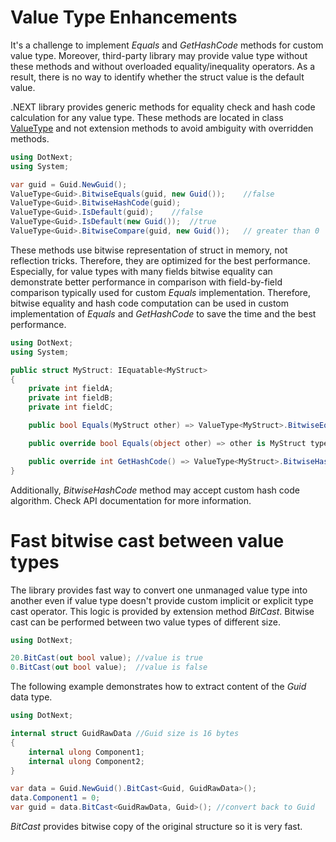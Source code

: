 Value Type Enhancements
====
It's a challenge to implement _Equals_ and _GetHashCode_ methods for custom value type. Moreover, third-party library may provide value type without these methods and without overloaded equality/inequality operators. As a result, there is no way to identify whether the struct value is the default value.

.NEXT library provides generic methods for equality check and hash code calculation for any value type. These methods are located in class [ValueType](../../api/DotNext.ValueType-1.yml) and not extension methods to avoid ambiguity with overridden methods.
```csharp
using DotNext;
using System;

var guid = Guid.NewGuid();
ValueType<Guid>.BitwiseEquals(guid, new Guid());    //false
ValueType<Guid>.BitwiseHashCode(guid);
ValueType<Guid>.IsDefault(guid);    //false
ValueType<Guid>.IsDefault(new Guid());  //true
ValueType<Guid>.BitwiseCompare(guid, new Guid());   // greater than 0
```

These methods use bitwise representation of struct in memory, not reflection tricks. Therefore, they are optimized for the best performance. Especially, for value types with many fields bitwise equality can demonstrate better performance in comparison with field-by-field comparison typically used for custom _Equals_ implementation. Therefore, bitwise equality and hash code computation can be used in custom implementation of _Equals_ and _GetHashCode_ to save the time and the best performance.

```csharp
using DotNext;
using System;

public struct MyStruct: IEquatable<MyStruct>
{
    private int fieldA;
    private int fieldB;
    private int fieldC;

    public bool Equals(MyStruct other) => ValueType<MyStruct>.BitwiseEquals(this, other);

    public override bool Equals(object other) => other is MyStruct typed && Equals(typed);

    public override int GetHashCode() => ValueType<MyStruct>.BitwiseHashCode(this);
}
```

Additionally, _BitwiseHashCode_ method may accept custom hash code algorithm. Check API documentation for more information.

# Fast bitwise cast between value types
The library provides fast way to convert one unmanaged value type into another even if value type doesn't provide custom implicit or explicit type cast operator. This logic is provided by extension method _BitCast_. Bitwise cast can be performed between two value types of different size.
```csharp
using DotNext;

20.BitCast(out bool value); //value is true
0.BitCast(out bool value);  //value is false
```

The following example demonstrates how to extract content of the _Guid_ data type.
```csharp
using DotNext;

internal struct GuidRawData //Guid size is 16 bytes
{
    internal ulong Component1;
    internal ulong Component2;
}

var data = Guid.NewGuid().BitCast<Guid, GuidRawData>();
data.Component1 = 0;
var guid = data.BitCast<GuidRawData, Guid>(); //convert back to Guid
```

_BitCast_ provides bitwise copy of the original structure so it is very fast.